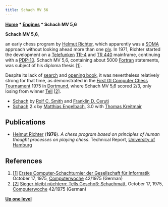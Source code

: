```yaml
---
title: Schach MV 56
---
```

**[Home](Home "Home") \* [Engines](Engines "Engines") \* Schach MV 5,6**


**Schach MV 5,6**,  

an early chess program by [Helmut Richter](Helmut_Richter "Helmut Richter"), which apparently was a [SOMA](SOMA "SOMA") approach without looking ahead more than one [ply](Ply "Ply"). In 1971, Richter started the development on a [Telefunken](https://en.wikipedia.org/wiki/Telefunken) [TR-4](TR-4 "TR-4") and [TR 440](TR_440 "TR 440") mainframe, continuing with a [PDP-10](PDP-10 "PDP-10"). Schach MV 5,6, containing about 5000 [Fortran](Fortran "Fortran") statements, was subject of his diploma thesis <a id="cite-note-1" href="#cite-ref-1">[1]</a>. 


Despite its lack of [search](Search "Search") and [opening book](Opening_Book "Opening Book"), it was nevertheless relatively strong for that time, as demonstrated in the [First GI Computer Chess Tournament](First_GI_Computer_Chess_Tournament "First GI Computer Chess Tournament") 1975 in [Dortmund](https://en.wikipedia.org/wiki/Dortmund), where Schach MV 5,6 scored 2/3, only losing from winner [Tell](Tell "Tell") <a id="cite-note-2" href="#cite-ref-2">[2]</a>. 






* [Schach](Schach_(US) "Schach (US)") by [Rolf C. Smith](Rolf_C._Smith "Rolf C. Smith") and [Franklin D. Ceruti](Franklin_D._Ceruti "Franklin D. Ceruti")
* [Schach](Schach "Schach") 2.x by [Matthias Engelbach](Matthias_Engelbach "Matthias Engelbach"), 3.0 with [Thomas Kreitmair](Thomas_Kreitmair "Thomas Kreitmair")


## Publications


* [Helmut Richter](Helmut_Richter "Helmut Richter") (**1976**). *A chess program based on principles of human thought processes on playing chess*. Technical Report, [University of Hamburg](University_of_Hamburg "University of Hamburg")


## References


1. <a id="cite-ref-1" href="#cite-note-1">[1]</a> [Erstes Computer-Schachturnier der Gesellschaft für Informatik](https://www.computerwoche.de/a/computer-logik-im-koeniglichen-spiel,1205123) October 17, 1975, [Computerwoche](Computerworld#Woche "Computerworld") 42/1975 (German)
2. <a id="cite-ref-2" href="#cite-note-2">[2]</a> [Sieger bleibt nüchtern: Tells Geschoß: Schachmatt](https://www.computerwoche.de/a/tells-geschoss-schachmatt,1205122), October 17, 1975, [Computerwoche](Computerworld#Woche "Computerworld") 42/1975 (German)

**[Up one level](Engines "Engines")**







 
